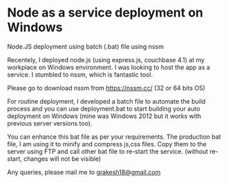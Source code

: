 # Node as a service deployment on Windows
Node.JS deployment using batch (.bat) file using nssm

Recentely, I deployed node.js (using express.js, couchbase 4.1) at my workplace on Windows environment. I was looking to host the app
as a service. I stumbled to nssm, which is fantastic tool.

Please go to download nssm from https://nssm.cc/ (32 or 64 bits OS)

For routine deployment, I developed a batch file to automate the build process and you can use deployment.bat to start building 
your auto deployment on Windows (mine was Windows 2012 but it works with previous server versions too).

You can enhance this bat file as per your requirements. The production bat file, I am using it to minify and compress js,css files. 
Copy them to the server using FTP and call other bat file to re-start the service. (without re-start, changes will not be visible)

Any queries, please mail me to grakesh18@gmail.com
